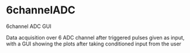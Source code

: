 # 6channelADC
6channel ADC GUI


Data acquisition over 6 ADC channel after triggered pulses given as input, with a GUI showing the plots after taking conditioned input from the user
